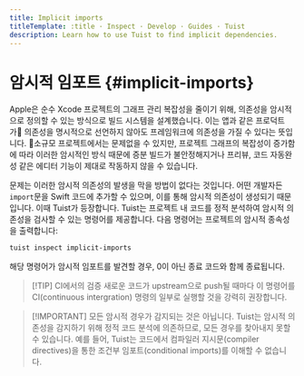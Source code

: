 ```yaml
---
title: Implicit imports
titleTemplate: :title · Inspect · Develop · Guides · Tuist
description: Learn how to use Tuist to find implicit dependencies.
---
```


# 암시적 임포트 {#implicit-imports}

Apple은 순수 Xcode 프로젝트의 그래프 관리 복잡성을 줄이기 위해, 의존성을 암시적으로 정의할 수 있는 방식으로 빌드 시스템을 설계했습니다. 이는 앱과 같은 프로덕트가 의존성을 명시적으로 선언하지 않아도 프레임워크에 의존성을 가질 수 있다는 뜻입니다. 소규모 프로젝트에서는 문제없을 수 있지만, 프로젝트 그래프의 복잡성이 증가함에 따라 이러한 암시적인 방식 때문에 증분 빌드가 불안정해지거나 프리뷰, 코드 자동완성 같은 에디터 기능이 제대로 작동하지 않을 수 있습니다.

문제는 이러한 암시적 의존성의 발생을 막을 방법이 없다는 것입니다. 어떤 개발자든 `import`문을 Swift 코드에 추가할 수 있으며, 이를 통해 암시적 의존성이 생성되기 때문입니다. 이때 Tuist가 등장합니다. Tuist는 프로젝트 내 코드를 정적 분석하여 암시적 의존성을 검사할 수 있는 명령어를 제공합니다. 다음 명령어는 프로젝트의 암시적 종속성을 출력합니다:

```bash
tuist inspect implicit-imports
```

해당 명령어가 암시적 임포트를 발견할 경우, 0이 아닌 종료 코드와 함께 종료됩니다.

> [!TIP] CI에서의 검증
> 새로운 코드가 upstream으로 push될 때마다 이 명령어를 <LocalizedLink href="/guides/develop/automate/continuous-integration">CI(continuous intergration)</LocalizedLink> 명령의 일부로 실행할 것을 강력히 권장합니다.

> [!IMPORTANT] 모든 암시적 경우가 감지되는 것은 아닙니다.
> Tuist는 암시적 의존성을 감지하기 위해 정적 코드 분석에 의존하므로, 모든 경우를 찾아내지 못할 수 있습니다. 예를 들어, Tuist는 코드에서 컴파일러 지시문(compiler directives)을 통한 조건부 임포트(conditional imports)를 이해할 수 없습니다.

